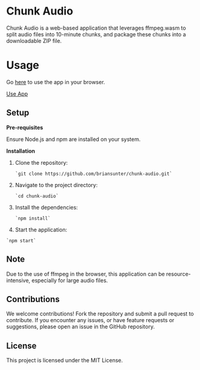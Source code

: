Chunk Audio
===========

Chunk Audio is a web-based application that leverages ffmpeg.wasm to split audio files into 10-minute chunks, and package these chunks into a downloadable ZIP file.

# Usage

Go [here](https://chunk-audio.netlify.app/) to use the app in your browser.

[Use App](https://chunk-audio.netlify.app/)

Setup
-----

**Pre-requisites**

Ensure Node.js and npm are installed on your system.

**Installation**

1. Clone the repository:

    ```
    `git clone https://github.com/briansunter/chunk-audio.git`
    ```

2. Navigate to the project directory:

    ```
    `cd chunk-audio`
    ```

3. Install the dependencies:

    ```
    `npm install`
    ```

4. Start the application:

```
`npm start`
```

Note
----

Due to the use of ffmpeg in the browser, this application can be resource-intensive, especially for large audio files.

Contributions
-------------

We welcome contributions! Fork the repository and submit a pull request to contribute. If you encounter any issues, or have feature requests or suggestions, please open an issue in the GitHub repository.

License
-------

This project is licensed under the MIT License.
